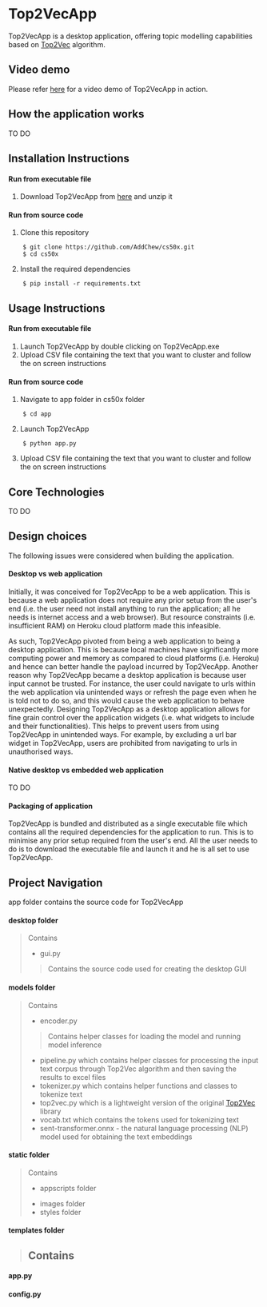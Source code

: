 # Top2VecApp
Top2VecApp is a desktop application, offering topic modelling capabilities based on [Top2Vec](https://github.com/ddangelov/Top2Vec) algorithm.

## Video demo
Please refer [here]() for a video demo of Top2VecApp in action.

## How the application works
TO DO

## Installation Instructions

#### Run from executable file
1. Download Top2VecApp from [here]() and unzip it

#### Run from source code
1. Clone this repository
```
    $ git clone https://github.com/AddChew/cs50x.git
    $ cd cs50x
```
2. Install the required dependencies
```
    $ pip install -r requirements.txt
```

## Usage Instructions

#### Run from executable file
1. Launch Top2VecApp by double clicking on Top2VecApp.exe
2. Upload CSV file containing the text that you want to cluster and follow the on screen instructions

#### Run from source code
1. Navigate to app folder in cs50x folder
```
    $ cd app
```
2. Launch Top2VecApp
```
    $ python app.py
```
3. Upload CSV file containing the text that you want to cluster and follow the on screen instructions

## Core Technologies
TO DO

## Design choices
The following issues were considered when building the application.

#### Desktop vs web application
Initially, it was conceived for Top2VecApp to be a web application. This is because a web application does not require any prior setup from the user's end (i.e. the user need not install anything to run the application; all he needs is internet access and a web browser). But resource constraints (i.e. insufficient RAM) on Heroku cloud platform made this infeasible.

As such, Top2VecApp pivoted from being a web application to being a desktop application. This is because local machines have significantly more computing power and memory as compared to cloud platforms (i.e. Heroku) and hence can better handle the payload incurred by Top2VecApp. Another reason why Top2VecApp became a desktop application is because user input cannot be trusted. For instance, the user could navigate to urls within the web application via unintended ways or refresh the page even when he is told not to do so, and this would cause the web application to behave unexpectedly. Designing Top2VecApp as a desktop application allows for fine grain control over the application widgets (i.e. what widgets to include and their functionalities). This helps to prevent users from using Top2VecApp in unintended ways. For example, by excluding a url bar widget in Top2VecApp, users are prohibited from navigating to urls in unauthorised ways.

#### Native desktop vs embedded web application
TO DO

#### Packaging of application
Top2VecApp is bundled and distributed as a single executable file which contains all the required dependencies for the application to run. This is to minimise any prior setup required from the user's end. All the user needs to do is to download the executable file and launch it and he is all set to use Top2VecApp.

## Project Navigation
app folder contains the source code for Top2VecApp

#### desktop folder
> Contains
> - gui.py 
> > Contains the source code used for creating the desktop GUI

#### models folder
> Contains
> - encoder.py
> > Contains helper classes for loading the model and running model inference
> - pipeline.py which contains helper classes for processing the input text corpus through Top2Vec algorithm and then saving the results to excel files
> - tokenizer.py which contains helper functions and classes to tokenize text
> - top2vec.py which is a lightweight version of the original [Top2Vec](https://github.com/ddangelov/Top2Vec) library
> - vocab.txt which contains the tokens used for tokenizing text
> - sent-transformer.onnx - the natural language processing (NLP) model used for obtaining the text embeddings

#### static folder
> Contains
> - appscripts folder
> >
> - images folder
> - styles folder

#### templates folder
> Contains
> - 

#### app.py

#### config.py